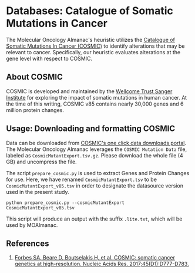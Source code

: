 # Databases: Catalogue of Somatic Mutations in Cancer
The Molecular Oncology Almanac's heuristic utilizes the [Catalogue of Somatic Mutations In Cancer (COSMIC)](http://cancer.sanger.ac.uk/cosmic) to identify alterations that may be relevant to cancer. Specifically, our heuristic evaluates alterations at the gene level with respect to COSMIC.

## About COSMIC
COSMIC is developed and maintained by the [Wellcome Trust Sanger Institute](http://www.sanger.ac.uk/) for exploring the impact of somatic mutations in human cancer. At the time of this writing, COSMIC v85 contains nearly 30,000 genes and 6 million protein changes. 

## Usage: Downloading and formatting COSMIC
Data can be downloaded from [COSMIC's one click data downloads portal](http://cancer.sanger.ac.uk/cosmic/download). The Molecular Oncology Almanac leverages the `COSMIC Mutation Data` file, labeled as `CosmicMutantExport.tsv.gz`. Please download the whole file (4 GB) and uncompress the file.

The script `prepare_cosmic.py` is used to extract Genes and Protein Changes for use. Here, we have renamed `CosmicMutantExport.tsv` to be `CosmicMutantExport_v85.tsv` in order to designate the datasource version used in the present study.

```
python prepare_cosmic.py --cosmicMutantExport CosmicMutantExport_v85.tsv
```

This script will produce an output with the suffix `.lite.txt`, which will be used by MOAlmanac.

## References
1. [Forbes SA, Beare D, Boutselakis H, et al. COSMIC: somatic cancer genetics at high-resolution. Nucleic Acids Res. 2017;45(D1):D777-D783.](https://academic.oup.com/nar/article/45/D1/D777/2605743)
